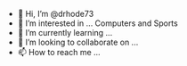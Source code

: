 - 👋 Hi, I’m @drhode73
- 👀 I’m interested in ... Computers and Sports
- 🌱 I’m currently learning ...
- 💞️ I’m looking to collaborate on ...
- 📫 How to reach me ...

<!---
drhode73/drhode73 is a ✨ special ✨ repository because its `README.md` (this file) appears on your GitHub profile.
You can click the Preview link to take a look at your changes.
--->
